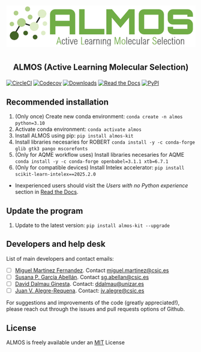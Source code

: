 ![](almos/icons/almos_logo.png)
#
## <p align="center"> ALMOS (Active Learning Molecular Selection)</p>

[![CircleCI](https://img.shields.io/circleci/build/github/MiguelMartzFdez/almos?label=Circle%20CI&logo=circleci)](https://app.circleci.com/pipelines/github/MiguelMartzFdez/almos)
[![Codecov](https://img.shields.io/codecov/c/github/MiguelMartzFdez/almos?label=Codecov&logo=codecov)](https://codecov.io/gh/MiguelMartzFdez/almos)
[![Downloads](https://pepy.tech/badge/almos-kit)](https://pepy.tech/project/almos-kit)
[![Read the Docs](https://img.shields.io/readthedocs/almos-kit?label=Read%20the%20Docs&logo=readthedocs)](https://almos.readthedocs.io/)
[![PyPI](https://img.shields.io/pypi/v/almos-kit)](https://pypi.org/project/almos-kit/)

## Recommended installation
1. (Only once) Create new conda environment: `conda create -n almos python=3.10` 
2. Activate conda environment: `conda activate almos`  
3. Install ALMOS using pip: `pip install almos-kit`
4. Install libraries necesaries for ROBERT `conda install -y -c conda-forge glib gtk3 pango mscorefonts`
5. (Only for AQME workflow uses) Install libraries necesaries for AQME `conda install -y -c conda-forge openbabel=3.1.1 xtb=6.7.1`
6. (Only for compatible devices) Install Intelex accelerator: `pip install scikit-learn-intelex==2025.2.0` 
* Inexperienced users should visit the *Users with no Python experience* section in [Read the Docs](https://almos.readthedocs.io).

## Update the program
1. Update to the latest version: `pip install almos-kit --upgrade`

## Developers and help desk  
List of main developers and contact emails:
  - [ ] [Miguel Martinez Fernandez](https://orcid.org/0009-0002-8538-7250). Contact [miguel.martinez@csic.es](mailto:miguel.martinez@csic.es)
  - [ ] [Susana P. García Abellán](https://orcid.org/0000-0002-3138-5527). Contact [sg.abellan@csic.es](mailto:sg.abellan@csic.es)
  - [ ] [David Dalmau Ginesta](https://orcid.org/0000-0002-2506-6546). Contact: [ddalmau@unizar.es](mailto:ddalmau@unizar.es)
  - [ ] [Juan V. Alegre-Requena](https://orcid.org/0000-0002-0769-7168). Contact: [jv.alegre@csic.es](mailto:jv.alegre@csic.es)  

For suggestions and improvements of the code (greatly appreciated!), please reach out through the issues and pull requests options of Github.  

## License
ALMOS is freely available under an [MIT](https://opensource.org/licenses/MIT) License
